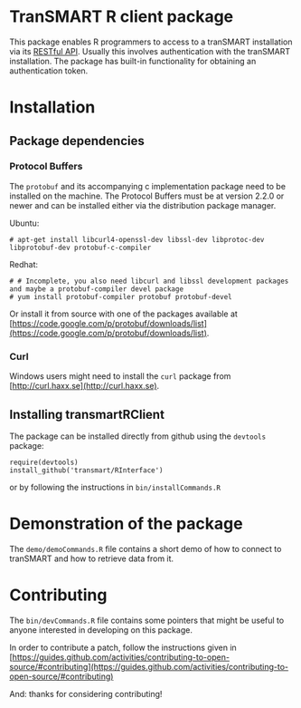 # TranSMART R client package

This package enables R programmers to access to a tranSMART installation via its [RESTful API](https://github.com/thehyve/transmart-rest-api).
Usually this involves authentication with the tranSMART installation. The package has built-in
functionality for obtaining an authentication token.
# Installation

## Package dependencies

### Protocol Buffers

The `protobuf` and its accompanying c implementation package need to be installed on the machine. 
The Protocol Buffers must be at version 2.2.0 or newer and can be installed either via the distribution
package manager.

Ubuntu:

    # apt-get install libcurl4-openssl-dev libssl-dev libprotoc-dev libprotobuf-dev protobuf-c-compiler

Redhat:

    # # Incomplete, you also need libcurl and libssl development packages and maybe a protobuf-compiler devel package
    # yum install protobuf-compiler protobuf protobuf-devel
    
Or install it from source with one of the packages available at [https://code.google.com/p/protobuf/downloads/list](https://code.google.com/p/protobuf/downloads/list).

### Curl

Windows users might need to install the `curl` package from [http://curl.haxx.se](http://curl.haxx.se).

## Installing transmartRClient

The package can be installed directly from github using the `devtools` package:

    require(devtools)
    install_github('transmart/RInterface')

or by following the instructions in `bin/installCommands.R`

# Demonstration of the package
The `demo/demoCommands.R` file contains a short demo of how to connect to tranSMART and how
to retrieve data from it.

# Contributing

The `bin/devCommands.R` file contains some pointers that might be useful to anyone interested
in developing on this package.

In order to contribute a patch, follow the instructions given in [https://guides.github.com/activities/contributing-to-open-source/#contributing](https://guides.github.com/activities/contributing-to-open-source/#contributing)

And: thanks for considering contributing!
